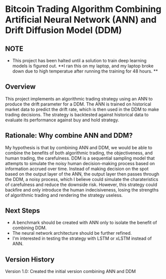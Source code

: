 # Bitcoin Trading Algorithm Combining Artificial Neural Network (ANN) and Drift Diffusion Model (DDM)

## NOTE
- This project has been halted until a solution to train deep learning models is figured out. **I ran this on my laptop, and my laptop broke down due to high temperatue after running the training for 48 hours. **

## Overview
This project implements an algorithmic trading strategy using an ANN to produce the drift parameter for a DDM. The ANN is trained on historical market data to predict the drift rate, which is then used in the DDM to make trading decisions. The strategy is backtested against historical data to evaluate its performance against buy and hold strategy.

## Rationale: Why combine ANN and DDM?
My hypothesis is that by combining ANN and DDM, we would be able to combine the benefits of both algorithmic trading, the objectiveness, and human trading, the carefulness. DDM is a sequential sampling model that attempts to simulate the noisy human decision-making process based on information accrued over time. Instead of making decision on the spot based on the output layer of the ANN, the output layer then passes through the DDM, a noisy process, which I believe could simulate the charateristics of carefulness and reduce the downside risk. However, this strategy could backfire and only introduce the human indecisiveness, losing the strengths of algorithmic trading and rendering the strategy useless.

## Next Steps
- A benchmark should be created with ANN only to isolate the benefit of combining DDM.
- The neural network architecture should be further refined. 
- I'm interested in testing the strategy with LSTM or xLSTM instead of ANN.

## Version History
Version 1.0: Created the initial version combining ANN and DDM
